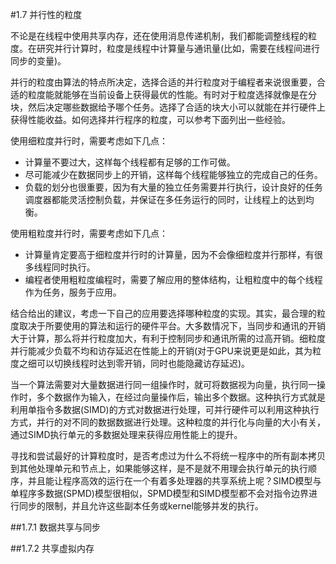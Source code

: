#1.7 并行性的粒度

不论是在线程中使用共享内存，还在使用消息传递机制，我们都能调整线程的粒度。在研究并行计算时，粒度是线程中计算量与通讯量(比如，需要在线程间进行同步的变量)。

并行的粒度由算法的特点所决定，选择合适的并行粒度对于编程者来说很重要，合适的粒度能就能够在当前设备上获得最优的性能。有时对于粒度选择就像是在分块，然后决定哪些数据给予哪个任务。选择了合适的块大小可以就能在并行硬件上获得性能收益。如何选择并行程序的粒度，可以参考下面列出一些经验。

使用细粒度并行时，需要考虑如下几点：

- 计算量不要过大，这样每个线程都有足够的工作可做。
- 尽可能减少在数据同步上的开销，这样每个线程能够独立的完成自己的任务。
- 负载的划分也很重要，因为有大量的独立任务需要并行执行，设计良好的任务调度器都能灵活控制负载，并保证在多任务运行的同时，让线程上的达到均衡。

使用粗粒度并行时，需要考虑如下几点：

- 计算量肯定要高于细粒度并行时的计算量，因为不会像细粒度并行那样，有很多线程同时执行。
- 编程者使用粗粒度编程时，需要了解应用的整体结构，让粗粒度中的每个线程作为任务，服务于应用。

结合给出的建议，考虑一下自己的应用要选择哪种粒度的实现。其实，最合理的粒度取决于所要使用的算法和运行的硬件平台。大多数情况下，当同步和通讯的开销大于计算，那么将并行粒度加大，有利于控制同步和通讯所需的过高开销。细粒度并行能减少负载不均和访存延迟在性能上的开销(对于GPU来说更是如此，其为粒度之细可以切换线程时达到零开销，同时也能隐藏访存延迟)。

当一个算法需要对大量数据进行同一组操作时，就可将数据视为向量，执行同一操作时，多个数据作为输入，在经过向量操作后，输出多个数据。这种执行方式就是利用单指令多数据(SIMD)的方式对数据进行处理，可并行硬件可以利用这种执行方式，并行的对不同的数据数据进行处理。这种粒度的并行化与向量的大小有关，通过SIMD执行单元的多数据处理来获得应用性能上的提升。

寻找和尝试最好的计算粒度时，是否考虑过为什么不将统一程序中的所有副本拷贝到其他处理单元和节点上，如果能够这样，是不是就不用理会执行单元的执行顺序，并且能让程序高效的运行在一个有着多处理器的共享系统上呢？SIMD模型与单程序多数据(SPMD)模型很相似，SPMD模型和SIMD模型都不会对指令边界进行同步的限制，并且允许这些副本任务或kernel能够并发的执行。

##1.7.1 数据共享与同步

##1.7.2 共享虚拟内存

